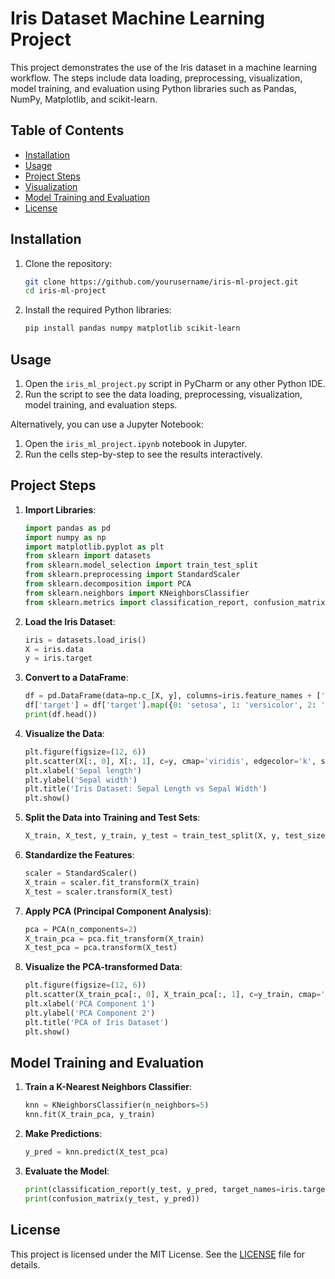 # Iris Dataset Machine Learning Project

This project demonstrates the use of the Iris dataset in a machine learning workflow. The steps include data loading, preprocessing, visualization, model training, and evaluation using Python libraries such as Pandas, NumPy, Matplotlib, and scikit-learn.

## Table of Contents

- [Installation](#installation)
- [Usage](#usage)
- [Project Steps](#project-steps)
- [Visualization](#visualization)
- [Model Training and Evaluation](#model-training-and-evaluation)
- [License](#license)

## Installation

1. Clone the repository:

    ```sh
    git clone https://github.com/yourusername/iris-ml-project.git
    cd iris-ml-project
    ```

2. Install the required Python libraries:

    ```sh
    pip install pandas numpy matplotlib scikit-learn
    ```

## Usage

1. Open the `iris_ml_project.py` script in PyCharm or any other Python IDE.
2. Run the script to see the data loading, preprocessing, visualization, model training, and evaluation steps.

Alternatively, you can use a Jupyter Notebook:

1. Open the `iris_ml_project.ipynb` notebook in Jupyter.
2. Run the cells step-by-step to see the results interactively.

## Project Steps

1. **Import Libraries**:
    ```python
    import pandas as pd
    import numpy as np
    import matplotlib.pyplot as plt
    from sklearn import datasets
    from sklearn.model_selection import train_test_split
    from sklearn.preprocessing import StandardScaler
    from sklearn.decomposition import PCA
    from sklearn.neighbors import KNeighborsClassifier
    from sklearn.metrics import classification_report, confusion_matrix
    ```

2. **Load the Iris Dataset**:
    ```python
    iris = datasets.load_iris()
    X = iris.data
    y = iris.target
    ```

3. **Convert to a DataFrame**:
    ```python
    df = pd.DataFrame(data=np.c_[X, y], columns=iris.feature_names + ['target'])
    df['target'] = df['target'].map({0: 'setosa', 1: 'versicolor', 2: 'virginica'})
    print(df.head())
    ```

4. **Visualize the Data**:
    ```python
    plt.figure(figsize=(12, 6))
    plt.scatter(X[:, 0], X[:, 1], c=y, cmap='viridis', edgecolor='k', s=100)
    plt.xlabel('Sepal length')
    plt.ylabel('Sepal width')
    plt.title('Iris Dataset: Sepal Length vs Sepal Width')
    plt.show()
    ```

5. **Split the Data into Training and Test Sets**:
    ```python
    X_train, X_test, y_train, y_test = train_test_split(X, y, test_size=0.3, random_state=42)
    ```

6. **Standardize the Features**:
    ```python
    scaler = StandardScaler()
    X_train = scaler.fit_transform(X_train)
    X_test = scaler.transform(X_test)
    ```

7. **Apply PCA (Principal Component Analysis)**:
    ```python
    pca = PCA(n_components=2)
    X_train_pca = pca.fit_transform(X_train)
    X_test_pca = pca.transform(X_test)
    ```

8. **Visualize the PCA-transformed Data**:
    ```python
    plt.figure(figsize=(12, 6))
    plt.scatter(X_train_pca[:, 0], X_train_pca[:, 1], c=y_train, cmap='viridis', edgecolor='k', s=100)
    plt.xlabel('PCA Component 1')
    plt.ylabel('PCA Component 2')
    plt.title('PCA of Iris Dataset')
    plt.show()
    ```

## Model Training and Evaluation

1. **Train a K-Nearest Neighbors Classifier**:
    ```python
    knn = KNeighborsClassifier(n_neighbors=5)
    knn.fit(X_train_pca, y_train)
    ```

2. **Make Predictions**:
    ```python
    y_pred = knn.predict(X_test_pca)
    ```

3. **Evaluate the Model**:
    ```python
    print(classification_report(y_test, y_pred, target_names=iris.target_names))
    print(confusion_matrix(y_test, y_pred))
    ```

## License

This project is licensed under the MIT License. See the [LICENSE](LICENSE) file for details.
